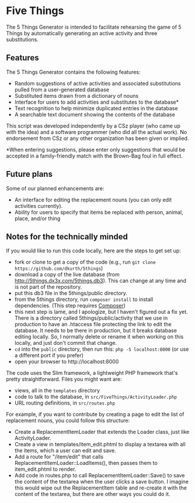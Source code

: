 # Five Things

The 5 Things Generator is intended to facilitate rehearsing the game of 5 Things by automatically generating an active activity and three substitutions.

## Features
The 5 Things Generator contains the following features:
<ul>
    <li>Random suggestions of active activities and associated substitutions pulled from a user-generated database</li>
    <li>Substituted items drawn from a dictionary of nouns</li>
    <li>Interface for users to add activities and substitutes to the database*</li>
    <li>Text recognition to help minimize duplicated entries in the database</li>
    <li>A searchable text document showing the contents of the database</li>
</ul>

This script was developed independently by a CSz player (who came up with the idea) and a software programmer (who did all the actual work). No endorsement from CSz or any other organization has been given or implied.

*When entering suggestions, please enter only suggestions that would be accepted in a family-friendly match with the Brown-Bag foul in full effect.

## Future plans

Some of our planned enhancements are:

<ul>
    <li>An interface for editing the replacement nouns (you can only edit activities currently).</li>
    <li>Ability for users to specify that items be replaced with person, animal, place, and/or thing</li>
</ul>

## Notes for the technically minded

If you would like to run this code locally, here are the steps to get set up:

- fork or clone to get a copy of the code (e.g., run `git clone https://github.com/dkurth/5things`)
- download a copy of the live database (from http://5things.dx3x.com/5things.db3).  This can change at any time and is not part of the repository.
- put this db3 file in the 5things/public directory.
- from the 5things directory, run `composer install` to install dependencies.  (This step requires [Composer](https://getcomposer.org/doc/00-intro.md))
- this next step is lame, and I apologize, but I haven't figured out a fix yet.  There is a directory called 5things/public/activity that we use in production to have an .htaccess file protecting the link to edit the database.  It needs to be there in production, but it breaks database editing locally.  So, I normally delete or rename it when working on this locally, and just don't commit that change.
- `cd` into the `public` directory, then run this: `php -S localhost:8000` (or use a different port if you prefer)
- open your browser to http://localhost:8000

The code uses the Slim framework, a lightweight PHP framework that's pretty straightforward.  Files you might want are:
- views, all in the `templates` directory
- code to talk to the database, in `src/FiveThings/ActivityLoader.php`
- URL routing definitions, in `src/routes.php`

For example, if you want to contribute by creating a page to edit the list of replacement nouns, you could follow this structure:
- Create a ReplacementItemLoader that extends the Loader class, just like ActivityLoader.
- Create a view in templates/item_edit.phtml to display a textarea with all the items, which a user can edit and save.
- Add a route for "/item/edit" that calls ReplacementItemLoader::LoadItems(), then passes them to item_edit.phtml to render.
- Add code in routes.php to call ReplacementItemLoader::Save() to save the content of the textarea when the user clicks a save button.  I imagine this would wipe out the ReplacementItem table and re-create it with the content of the textarea, but there are other ways you could do it.


